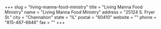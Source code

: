 +++
slug = "living-manna-food-ministry"
title = "Living Manna Food Ministry"
name = "Living Manna Food Ministry"
address = "25124 S. Fryer St."
city = "Channahon"
state = "IL"
postal = "60410"
website = ""
phone = "815-467-6846"
fax = ""
+++
